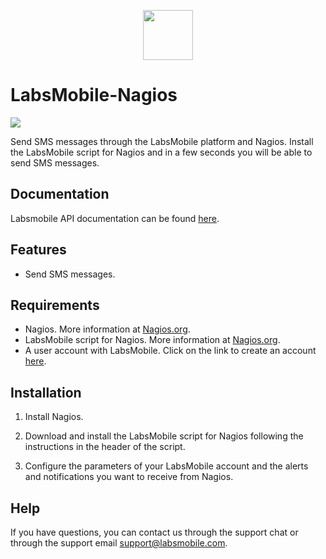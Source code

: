 <p align="center">
  <img src="https://avatars.githubusercontent.com/u/152215067?s=200&v=4" height="80">
</p>

# LabsMobile-Nagios

![](https://img.shields.io/badge/version-1.4.2-blue.svg)
 
Send SMS messages through the LabsMobile platform and Nagios. Install the LabsMobile script for Nagios and in a few seconds you will be able to send SMS messages.

## Documentation

Labsmobile API documentation can be found [here][apidocs].

## Features
  - Send SMS messages.

## Requirements

- Nagios. More information at [Nagios.org][nagios].
- LabsMobile script for Nagios. More information at [Nagios.org][nagiosLabsMobile].
- A user account with LabsMobile. Click on the link to create an account [here][signUp].

## Installation

1. Install Nagios.

2. Download and install the LabsMobile script for Nagios following the instructions in the header of the script.

3. Configure the parameters of your LabsMobile account and the alerts and notifications you want to receive from Nagios.

## Help

If you have questions, you can contact us through the support chat or through the support email support@labsmobile.com.

[apidocs]: https://www.labsmobile.com/en/api-sms
[signUp]: https://www.labsmobile.com/en/signup
[nagios]: https://www.nagios.org/
[nagiosLabsMobile]: https://exchange.nagios.org/directory/Addons/Notifications/SMS/SMS-Notifications-via-LabsMobile/details